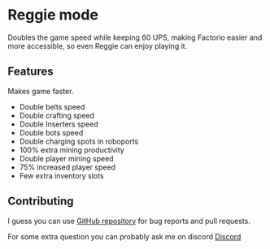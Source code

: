 
# Reggie mode

Doubles the game speed while keeping 60 UPS, making Factorio easier and more accessible, so even Reggie can enjoy playing it.

## Features

Makes game faster.

- Double belts speed
- Double crafting speed
- Double Inserters speed
- Double bots speed
- Double charging spots in roboports
- 100% extra mining productivity
- Double player mining speed
- 75% increased player speed
- Few extra inventory slots


## Contributing

I guess you can use [GitHub repository](https://github.com/MrTrupen/reggie_mode) for bug reports and pull requests.

For some extra question you can probably ask me on discord
[Discord](https://www.discord.gg/trupen)